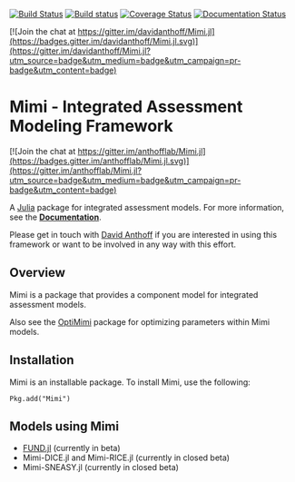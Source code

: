 [![Build Status](https://travis-ci.org/davidanthoff/Mimi.jl.svg?branch=master)](https://travis-ci.org/davidanthoff/Mimi.jl)
[![Build status](https://ci.appveyor.com/api/projects/status/ppdbe3p1lfh4c2jl?svg=true)](https://ci.appveyor.com/project/davidanthoff/mimi-jl)
[![Coverage Status](https://coveralls.io/repos/davidanthoff/Mimi.jl/badge.svg?branch=master&service=github)](https://coveralls.io/github/davidanthoff/Mimi.jl?branch=master)
[![Documentation Status](https://readthedocs.org/projects/mimi/badge/?version=latest)](https://readthedocs.org/projects/mimi/?badge=latest)

[![Join the chat at https://gitter.im/davidanthoff/Mimi.jl](https://badges.gitter.im/davidanthoff/Mimi.jl.svg)](https://gitter.im/davidanthoff/Mimi.jl?utm_source=badge&utm_medium=badge&utm_campaign=pr-badge&utm_content=badge)

# Mimi - Integrated Assessment Modeling Framework

[![Join the chat at https://gitter.im/anthofflab/Mimi.jl](https://badges.gitter.im/anthofflab/Mimi.jl.svg)](https://gitter.im/anthofflab/Mimi.jl?utm_source=badge&utm_medium=badge&utm_campaign=pr-badge&utm_content=badge)

A [Julia](http://julialang.org) package for integrated assessment models. For more information, see the **[Documentation](http://mimi.readthedocs.org/en/latest/)**.

Please get in touch with [David Anthoff](http://www.david-anthoff.com) if you are interested in using this framework or want to be involved in any way with this effort.

## Overview

Mimi is a package that provides a component model for integrated assessment models.

Also see the [OptiMimi](http://github.com/jrising/OptiMimi.jl) package for optimizing parameters within Mimi models.

## Installation

Mimi is an installable package. To install Mimi, use the following:

````
Pkg.add("Mimi")
````

## Models using Mimi

* [FUND.jl](https://github.com/davidanthoff/fund.jl) (currently in beta)
* Mimi-DICE.jl and Mimi-RICE.jl (currently in closed beta)
* Mimi-SNEASY.jl (currently in closed beta)
